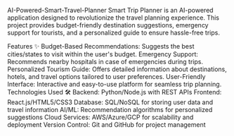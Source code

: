 AI-Powered-Smart-Travel-Planner
Smart Trip Planner is an AI-powered application designed to revolutionize the travel planning experience. This project provides budget-friendly destination suggestions, emergency support for tourists, and a personalized guide to ensure hassle-free trips.

Features ✨
Budget-Based Recommendations: Suggests the best cities/states to visit within the user's budget.
Emergency Support: Recommends nearby hospitals in case of emergencies during trips.
Personalized Tourism Guide: Offers detailed information about destinations, hotels, and travel options tailored to user preferences.
User-Friendly Interface: Interactive and easy-to-use platform for seamless trip planning.
Technologies Used 🛠️
Backend: Python/Node.js with REST APIs
Frontend: React.js/HTML5/CSS3
Database: SQL/NoSQL for storing user data and travel information
AI/ML: Recommendation algorithms for personalized suggestions
Cloud Services: AWS/Azure/GCP for scalability and deployment
Version Control: Git and GitHub for project management
